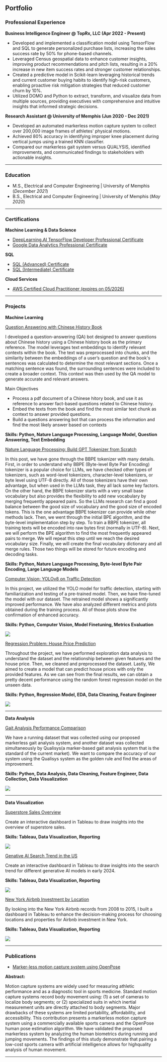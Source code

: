 ## Portfolio

### Professional Experience

**Business Intelligence Engineer @ TopRx, LLC (Apr 2022 - Present)**
-	Developed and implemented a classification model using TensorFlow and SQL to generate personalized purchase lists, increasing the sales success rate by 50% for phone-based channels.
-	Leveraged Census geospatial data to enhance customer insights, improving product recommendations and pitch lists, resulting in a 20% increase in new item success rates and stronger customer relationships.
-	Created a predictive model in Scikit-learn leveraging historical trends and current customer buying habits to identify high-risk customers, enabling proactive risk mitigation strategies that reduced customer churn by 10%.
-	Utilized DOMO and Python to extract, transform, and visualize data from multiple sources, providing executives with comprehensive and intuitive insights that informed strategic decisions.


**Research Assistant @ University of Memphis (Jun 2020 - Dec 2021)**
-	Developed an automated markerless motion capture system to collect over 200,000 image frames of athletes' physical motions.
-	Achieved 80% accuracy in identifying improper knee placement during vertical jumps using a trained KNN classifier.
-	Compared our markerless gait system versus QUALYSIS, identified improvements, and communicated findings to stakeholders with actionable insights.

---
### Education
					       		
- M.S., Electrical and Computer Engineering	| University of Memphis (_December 2021_)	 			        		
- B.S., Electrical and Computer Engineering	| University of Memphis (_May 2020_)

---
### Certifications

**Machine Learning & Data Science**
- [DeepLearning.AI TensorFlow Developer Professional Certificate](https://www.coursera.org/account/accomplishments/professional-cert/Z5UVZJAB7MP2?utm_source=link&utm_medium=certificate&utm_content=cert_image&utm_campaign=sharing_cta&utm_product=prof)
- [Google Data Analytics Professional Certificate](https://www.coursera.org/account/accomplishments/verify/G5V2UUC7X43M?utm_source=link&utm_medium=certificate&utm_content=cert_image&utm_campaign=sharing_cta&utm_product=course)

**SQL**
- [SQL (Advanced) Certificate](https://www.hackerrank.com/certificates/a10305eaa375)
- [SQL (Intermediate) Certificate](https://www.hackerrank.com/certificates/b16aa56d0f1c)

**Cloud Services**
- [AWS Certified Cloud Practitioner (expires on 05/2026)](https://www.credly.com/badges/5de091c9-1567-4bb2-86e2-c09f007b9c8c/linked_in_profile)


---
### Projects

**Machine Learning**

[Question Answering with Chinese History Book](https://www.kaggle.com/code/binfeng2021/question-answering-with-chinese-history-book#Main-Goal)

I developed a question-answering (QA) bot designed to answer questions about Chinese history using a Chinese history book as the primary reference. The model leverages text embeddings to identify relevant contexts within the book. The text was preprocessed into chunks, and the similarity between the embeddings of a user’s question and the book's sentences was calculated to determine the most relevant sections. Once a matching sentence was found, the surrounding sentences were included to create a broader context. This context was then used by the QA model to generate accurate and relevant answers.

Main Objectives
- Process a pdf document of a Chinese hitory book, and use it as reference to answer fact-based questions related to Chinese history.
- Embed the texts from the book and find the most similar text chunk as context to answer provided questions.
- Build a questions answering bot that can process the information and find the most likely answer based on contexts

**Skills: Python, Nature Language Processing, Language Model, Question Answering, Text Embedding**

[Nature Language Processing: Build GPT Tokenizer from Scratch](https://www.kaggle.com/code/binfeng2021/what-is-bbpe-tokenizer-behind-llms)

In this post, we have gone through the BBPE tokenizer with many details. First, in order to understand why BBPE (Byte-level Byte Pair Encoding) tokenizer is a popular choice for LLMs, we have checked other types of tokenizers, such as word-level tokenizers, character-level tokenizers, or byte level using UTF-8 directly. All of those tokenizers have their own advantage, but when used in the LLMs task, they all lack some key factors. On the other hand, the BBPE tokenizer starts with a very small base vocabulary but also provides the flexibility to add new vocabulary by merging frequently appeared pairs. So the LLMs research can find a good balance between the good size of vocabulary and the good size of encoded tokens. This is the one advantage BBPE tokenizer can provide while other methods lack. Then, we went through the initial BPE algorithm, and the byte-level implementation step by step. To train a BBPE tokenizer, all training texts will be encoded into raw bytes first (normally in UTF-8). Next, we will perform the BPE algorithm to find the most frequently appeared pairs to merge. We will repeat this step until we reach the desired vocabulary size. Finally, we will create the final vocabulary dictionary and all merge rules. Those two things will be stored for future encoding and decoding tasks.

**Skills: Python, Nature Language Processing, Byte-level Byte Pair Encoding, Large Language Models**

[Computer Vision: YOLOv8 on Traffic Detection](https://www.kaggle.com/code/binfeng2021/computer-vision-yolov8-on-traffic-detection?rvi=1)

In this project, we utilized the YOLO model for traffic detection, starting with familiarization and testing of a pre-trained model. Then, we have fine-tuned the model with our dataset. The retrained model shows a significantly improved performance. We have also analyzed different metrics and plots obtained during the training process. All of those plots show the confirmation of enhanced accuracy.

**Skills: Python, Computer Vision, Model Finetuning, Metrics Evaluation**

<img src="images/thumbnail_images/yolo_with_traffic_detection.png?raw=true"/>

[Regression Problem: House Price Prediction](https://www.kaggle.com/code/binfeng2021/regression-problem-house-price-prediction?rvi=1)

Throughout the project, we have performed exploration data analysis to understand the dataset and the relationship between given features and the house price. Then, we cleaned and preprocessed the dataset. Lastly, We aimed to create a model that can predict house prices with only the provided features. As we can see from the final results, we can obtain a pretty decent performance using the random forest regression model on the unseen data.

**Skills: Python, Regression Model, EDA, Data Cleaning, Feature Engineer**

<img src="images/thumbnail_images/house_price_prediction.png?raw=true"/>

---
**Data Analysis**

[Gait Analysis Performance Comparison](https://www.kaggle.com/code/binfeng2021/running-analysis)

We have a running dataset that was collected using our proposed markerless gait analysis system, and another dataset was collected simultaneously by Qualisys(a marker-based gait analysis system that is the standard of the current market). We want to compare the accuracy of our system using the Qualisys system as the golden rule and find the areas of improvement. 

**Skills: Python, Data Analysis, Data Cleaning, Feature Engineer, Data Collection, Data Visualization**

<img src="images/thumbnail_images/running_analysis.png?raw=true"/>

---
**Data Visualization**

[Superstore Sales Overview](https://public.tableau.com/app/profile/bin.feng6585/viz/SalesBIDashboardSample/Dashboard2#1)

Create an interactive dashboard in Tableau to draw insights into the overview of superstore sales.  

**Skills: Tableau, Data Visualization, Reporting**

<img src="images/thumbnail_images/superstore sales overview.png?raw=true"/>

[Genative AI Search Trend in the US](https://public.tableau.com/app/profile/bin.feng6585/viz/GenerativeAISearchTrend2024/Dashboard1)

Create an interactive dashboard in Tableau to draw insights into the search trend for different generative AI models in early 2024.  

**Skills: Tableau, Data Visualization, Reporting**

<img src="images/thumbnail_images/gen AI search in US.png?raw=true"/>

[New York Airbnb Investment by Location](https://public.tableau.com/app/profile/bin.feng6585/viz/NewYorkAirBnBAnalysis/Dashboard1)

By looking into the New York Airbnb records from 2008 to 2015, I built a dashboard in Tableau to enhance the decision-making process for choosing locations and properties for Airbnb investment in New York. 

**Skills: Tableau, Data Visualization, Reporting**

<img src="images/thumbnail_images/Airbnb_in_new_york.png?raw=true"/>

---

### Publications
- [Marker-less motion capture system using OpenPose](https://www.spiedigitallibrary.org/conference-proceedings-of-spie/12101/121010B/Marker-less-motion-capture-system-using-OpenPose/10.1117/12.2619059.short/)

**Abstract:**

Motion capture systems are widely used for measuring athletic performance and as a diagnostic
tool in sports medicine. Standard motion capture systems record body movement using: (1) a set
of cameras to localize body segments; or (2) specialized suits in which inertial measurement
units are directly attached to body segments. Major drawbacks of these systems are limited
portability, affordability, and accessibility. This contribution presents a markerless motion
capture system using a commercially available sports camera and the OpenPose human pose
estimation algorithm. We have validated the proposed markerless system by analyzing the
human biometrics during running and jumping movements. The findings of this study
demonstrate that pairing a low-cost sports camera with artificial intelligence allows for highquality analysis of human movement. 
  
---
